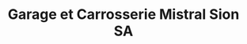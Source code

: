 ---
title: "Garage et Carrosserie Mistral Sion SA"
url: /sion/garage-et-carrosserie-mistral-sion-sa/
shop: Autowerkstatt
---
